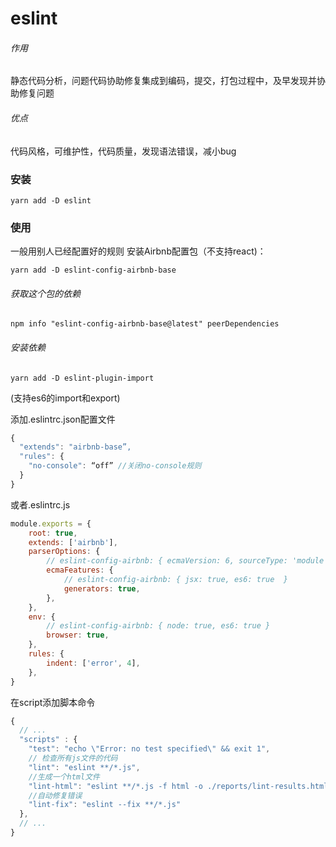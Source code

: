 # eslint
###### 作用
静态代码分析，问题代码协助修复集成到编码，提交，打包过程中，及早发现并协助修复问题
###### 优点
代码风格，可维护性，代码质量，发现语法错误，减小bug


### 安装

```
yarn add -D eslint
```

### 使用
一般用别人已经配置好的规则
安装Airbnb配置包（不支持react)：

```
yarn add -D eslint-config-airbnb-base
```

###### 获取这个包的依赖

```
npm info "eslint-config-airbnb-base@latest" peerDependencies
```

###### 安装依赖

```
yarn add -D eslint-plugin-import
```
 (支持es6的import和export)
 
添加.eslintrc.json配置文件

```js
{
  "extends": "airbnb-base”,  
  "rules": { 
    "no-console": “off” //关闭no-console规则
  }
}
```
或者.eslintrc.js

```js
module.exports = {
    root: true,
    extends: ['airbnb'],
    parserOptions: {
        // eslint-config-airbnb: { ecmaVersion: 6, sourceType: 'module' }
        ecmaFeatures: {
            // eslint-config-airbnb: { jsx: true, es6: true  }
            generators: true,
        },
    },
    env: {
        // eslint-config-airbnb: { node: true, es6: true }
        browser: true,
    },
    rules: {
        indent: ['error', 4],
    },
}
```
在script添加脚本命令

```js
{
  // ...
  "scripts" : {
    "test": "echo \"Error: no test specified\" && exit 1",
    // 检查所有js文件的代码
    "lint": "eslint **/*.js",
    //生成一个html文件
    "lint-html": "eslint **/*.js -f html -o ./reports/lint-results.html",
    //自动修复错误
    "lint-fix": "eslint --fix **/*.js"
  },
  // ...
}
```

